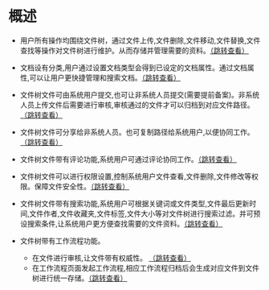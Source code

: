 ---
---
# 概述
+ 用户所有操作均围绕文件树，通过文件上传,文件删除,文件移动,文件替换,文件查找等操作对文件树进行维护。从而存储并管理需要的资料。<a href="/zh/v1.1.6/manage-doc-tree.html#_1-1-按钮组功能区-文件夹右上角按钮组-步骤1">（跳转查看）</a>

+ 文档设有分类,用户通过设置文档类型会得到已设定的文档属性。通过文档属性,可以让用户更快捷管理和搜索文档。<a href="/zh/v1.1.6/manage-doc-tree.html#_2-1-上传文件">（跳转查看）</a>

+ 文件树文件可由系统用户提交,也可让非系统人员提交(需要提前备案)。非系统人员上传文件后需要进行审核,审核通过的文件才可以归档到对应文件路径。<a href="/zh/v1.1.6/manage-non-system-upload.html">（跳转查看）</a>

+ 文件树文件可分享给非系统人员。也可复制路径给系统用户,以便协同工作。<a href="/zh/v1.1.6/manage-doc-tree.html#_2-3-批量分享文件">（跳转查看）</a>
  
+ 文件树文件带有评论功能,系统用户可通过评论协同工作。<a href="/zh/v1.1.6/manage-doc-tree.html#_2-5-评论区">（跳转查看）</a>

+ 文件树文件可以进行权限设置,控制系统用户文件查看,文件删除,文件修改等权限。保障文件安全性。<a href="/zh/v1.1.6/admin-file-permission.html">（跳转查看）</a>

+ 文件树文件带有搜索功能,系统用户可根据关键词或文件类型,文件最后更新时间,文件作者,文件收藏夹,文件标签,文件大小等对文件树进行搜索过滤。并可预设搜索条件,让系统用户更方便查找需要的文件资料。<a href="/zh/v1.1.6/file-search.html">（跳转查看）</a>
  
+ 文件树带有工作流程功能。
    - 在文件进行审核,让文件带有权威性。
        <a href="/zh/v1.1.6/file-audit.html#adhoc文档审核">（跳转查看）</a>
    - 在工作流程页面发起工作流程,相应工作流程归档后会生成对应文件到文件树进行统一存储。<a href="/zh/v1.1.6/manage-workflow-upload.html">（跳转查看）</a>